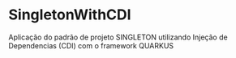# SingletonWithCDI
Aplicação do padrão de projeto SINGLETON utilizando Injeção de Dependencias (CDI) com o framework QUARKUS
